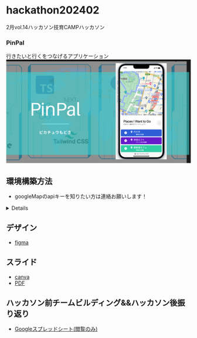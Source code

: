 # hackathon202402
2月vol.14ハッカソン技育CAMPハッカソン

### PinPal
行きたいと行くをつなげるアプリケーション
![写真](./docs/スクリーンショット%202024-02-12%2015.33.40.png)

## 環境構築方法
- googleMapのapiキーを知りたい方は連絡お願いします！

<details>

### バックエンド
1. バックエンドのディレクトリに移動
```
cd backend
```
2. build、する
```
docker compose build && docker compose up -d
```
3. appコンテナに入る
```
docker compose exec app sh
```
4. .env.exampleをコピーして.envを作成してdbのところを変更
```
DB_CONNECTION=mysql
DB_HOST=mysql
DB_PORT=3306
DB_DATABASE=website
DB_USERNAME=posse
DB_PASSWORD=password
```
5. 必要なパッケージをインストール
```
composer install
```
6. キーを生成
```
php artisan key:generate
```
7. マイグレーションを実行
```
php artisan migrate:fresh --seed
```

### フロントエンド
1. フロントエンドのディレクトリに移動
```
cd front
```
2. 必要なパッケージをインストール
```
npm install
```
3. 開発サーバーを立ち上げる
```
npm run dev
```

</details>

## デザイン
- [figma](https://www.figma.com/file/k5An6WTa440os5XaAhkPSj/hackathon202402?type=design&node-id=20%3A512&mode=design&t=uKaq0Ptz6vWddtVr-1)

## スライド
- [canva](https://www.canva.com/design/DAF8dWVXeak/D2029S_YrV3HtDB5Sth0kg/edit?utm_content=DAF8dWVXeak&utm_campaign=designshare&utm_medium=link2&utm_source=sharebutton)
- [PDF](./docs/PinPal.pdf)

## ハッカソン前チームビルディング&&ハッカソン後振り返り
- [Googleスプレッドシート(閲覧のみ)](https://docs.google.com/spreadsheets/d/1uYrr6X83sxcWD94RlG50-QGZuh7iADuHC_KXd8RP8TM/edit?usp=sharing)
